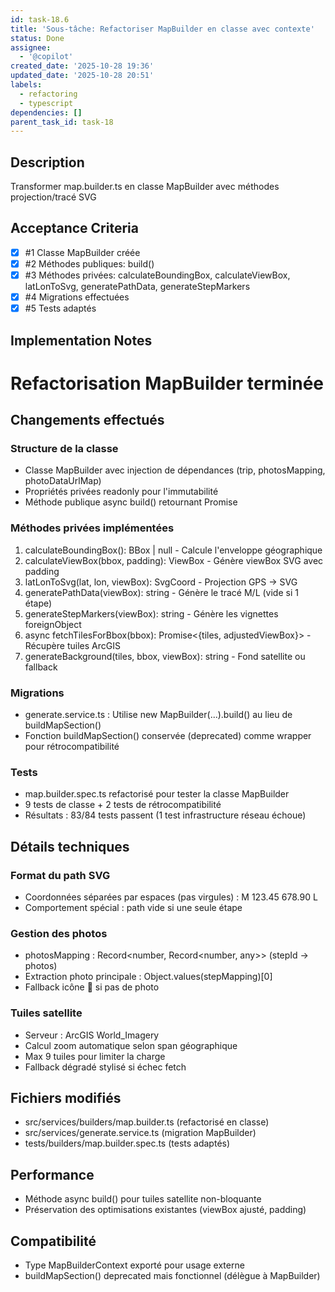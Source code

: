 ```yaml
---
id: task-18.6
title: 'Sous-tâche: Refactoriser MapBuilder en classe avec contexte'
status: Done
assignee:
  - '@copilot'
created_date: '2025-10-28 19:36'
updated_date: '2025-10-28 20:51'
labels:
  - refactoring
  - typescript
dependencies: []
parent_task_id: task-18
---
```


## Description

<!-- SECTION:DESCRIPTION:BEGIN -->
Transformer map.builder.ts en classe MapBuilder avec méthodes projection/tracé SVG
<!-- SECTION:DESCRIPTION:END -->

## Acceptance Criteria
<!-- AC:BEGIN -->
- [x] #1 Classe MapBuilder créée
- [x] #2 Méthodes publiques: build()
- [x] #3 Méthodes privées: calculateBoundingBox, calculateViewBox, latLonToSvg, generatePathData, generateStepMarkers
- [x] #4 Migrations effectuées
- [x] #5 Tests adaptés
<!-- AC:END -->

## Implementation Notes

<!-- SECTION:NOTES:BEGIN -->
# Refactorisation MapBuilder terminée

## Changements effectués

### Structure de la classe
- Classe MapBuilder avec injection de dépendances (trip, photosMapping, photoDataUrlMap)
- Propriétés privées readonly pour l'immutabilité
- Méthode publique async build() retournant Promise<string>

### Méthodes privées implémentées
1. calculateBoundingBox(): BBox | null - Calcule l'enveloppe géographique
2. calculateViewBox(bbox, padding): ViewBox - Génère viewBox SVG avec padding
3. latLonToSvg(lat, lon, viewBox): SvgCoord - Projection GPS → SVG
4. generatePathData(viewBox): string - Génère le tracé M/L (vide si 1 étape)
5. generateStepMarkers(viewBox): string - Génère les vignettes foreignObject
6. async fetchTilesForBbox(bbox): Promise<{tiles, adjustedViewBox}> - Récupère tuiles ArcGIS
7. generateBackground(tiles, bbox, viewBox): string - Fond satellite ou fallback

### Migrations
- generate.service.ts : Utilise new MapBuilder(...).build() au lieu de buildMapSection()
- Fonction buildMapSection() conservée (deprecated) comme wrapper pour rétrocompatibilité

### Tests
- map.builder.spec.ts refactorisé pour tester la classe MapBuilder
- 9 tests de classe + 2 tests de rétrocompatibilité
- Résultats : 83/84 tests passent (1 test infrastructure réseau échoue)

## Détails techniques

### Format du path SVG
- Coordonnées séparées par espaces (pas virgules) : M 123.45 678.90 L
- Comportement spécial : path vide si une seule étape

### Gestion des photos
- photosMapping : Record<number, Record<number, any>> (stepId → photos)
- Extraction photo principale : Object.values(stepMapping)[0]
- Fallback icône 📍 si pas de photo

### Tuiles satellite
- Serveur : ArcGIS World_Imagery
- Calcul zoom automatique selon span géographique
- Max 9 tuiles pour limiter la charge
- Fallback dégradé stylisé si échec fetch

## Fichiers modifiés
- src/services/builders/map.builder.ts (refactorisé en classe)
- src/services/generate.service.ts (migration MapBuilder)
- tests/builders/map.builder.spec.ts (tests adaptés)

## Performance
- Méthode async build() pour tuiles satellite non-bloquante
- Préservation des optimisations existantes (viewBox ajusté, padding)

## Compatibilité
- Type MapBuilderContext exporté pour usage externe
- buildMapSection() deprecated mais fonctionnel (délègue à MapBuilder)
<!-- SECTION:NOTES:END -->
